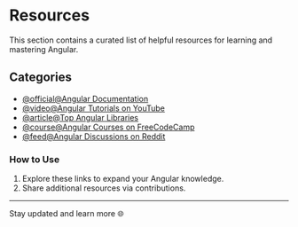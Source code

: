 # Resources

This section contains a curated list of helpful resources for learning and mastering Angular.

## Categories
- [@official@Angular Documentation](https://angular.io/docs)
- [@video@Angular Tutorials on YouTube](https://www.youtube.com/results?search_query=angular+tutorial)
- [@article@Top Angular Libraries](https://dev.to/)
- [@course@Angular Courses on FreeCodeCamp](https://www.freecodecamp.org/)
- [@feed@Angular Discussions on Reddit](https://www.reddit.com/r/angular/)

### How to Use
1. Explore these links to expand your Angular knowledge.
2. Share additional resources via contributions.

---

Stay updated and learn more 🌐
